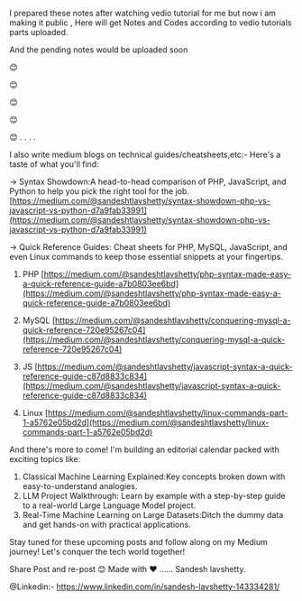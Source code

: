 I prepared these notes after watching vedio tutorial for me but now i am making it public ,
Here will get Notes and Codes according to vedio tutorials parts uploaded.

And the pending notes would be uploaded soon

😊

😊

😊

😊

😊
.
.
.
.



I also write medium blogs on technical guides/cheatsheets,etc:-
Here's a taste of what you'll find:

-> Syntax Showdown:A head-to-head comparison of PHP, JavaScript, and Python to help you pick the right tool for the job. 
[https://medium.com/@sandeshtlavshetty/syntax-showdown-php-vs-javascript-vs-python-d7a9fab33991](https://medium.com/@sandeshtlavshetty/syntax-showdown-php-vs-javascript-vs-python-d7a9fab33991)


-> Quick Reference Guides: Cheat sheets for PHP, MySQL, JavaScript, and even Linux commands to keep those essential snippets at your fingertips.

 1. PHP 
[https://medium.com/@sandeshtlavshetty/php-syntax-made-easy-a-quick-reference-guide-a7b0803ee6bd](https://medium.com/@sandeshtlavshetty/php-syntax-made-easy-a-quick-reference-guide-a7b0803ee6bd)

2. MySQL 
[https://medium.com/@sandeshtlavshetty/conquering-mysql-a-quick-reference-720e95267c04](https://medium.com/@sandeshtlavshetty/conquering-mysql-a-quick-reference-720e95267c04)

3. JS 
[https://medium.com/@sandeshtlavshetty/javascript-syntax-a-quick-reference-guide-c87d8833c834](https://medium.com/@sandeshtlavshetty/javascript-syntax-a-quick-reference-guide-c87d8833c834)

4. Linux 
[https://medium.com/@sandeshtlavshetty/linux-commands-part-1-a5762e05bd2d](https://medium.com/@sandeshtlavshetty/linux-commands-part-1-a5762e05bd2d)



And there's more to come! I'm building an editorial calendar packed with exciting topics like:

1. Classical Machine Learning Explained:Key concepts broken down with easy-to-understand analogies.
2. LLM Project Walkthrough: Learn by example with a step-by-step guide to a real-world Large Language Model project.
3. Real-Time Machine Learning on Large Datasets:Ditch the dummy data and get hands-on with practical applications.

Stay tuned for these upcoming posts and follow along on my Medium journey! Let's conquer the tech world together!

Share Post and re-post 😊
Made with ❤️
...... Sandesh lavshetty.

@Linkedin:- https://www.linkedin.com/in/sandesh-lavshetty-143334281/
